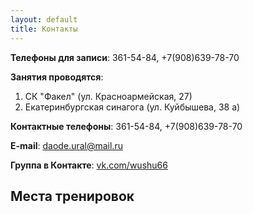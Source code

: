 ```yaml
---
layout: default
title: Контакты
---
```

__Телефоны для записи__: 361-54-84, +7(908)639-78-70

__Занятия проводятся__:

1. СК "Факел" (ул. Красноармейская, 27)
2. Екатеринбургская синагога (ул. Куйбышева, 38 а)

__Контактные телефоны__: 361-54-84, +7(908)639-78-70

__E-mail__: daode.ural@mail.ru

__Группа в Контакте__: [vk.com/wushu66](http://vk.com/wushu66)

## Места тренировок

<center>
<script type="text/javascript" charset="utf-8" src="//api-maps.yandex.ru/services/constructor/1.0/js/?sid=ASDcfn1yCGnDSv7BixmhXw3UKT4u-8EQ&width=100%25&height=450"></script>
</center>
